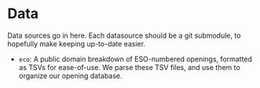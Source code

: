 # Data

Data sources go in here. Each datasource should be a git submodule, to hopefully
make keeping up-to-date easier.

- `eco`: A public domain breakdown of ESO-numbered openings, formatted as TSVs for ease-of-use. We parse these TSV
  files, and use them to organize our opening database.
